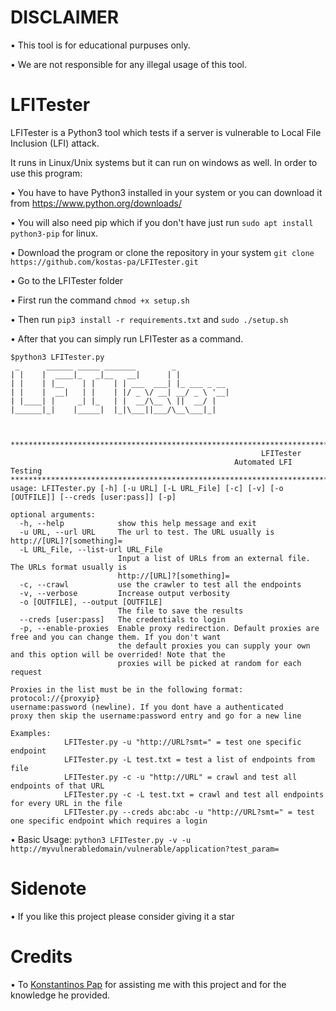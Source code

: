 # DISCLAIMER
• This tool is for educational purpuses only.

• We are not responsible for any illegal usage of this tool.



# LFITester

LFITester is a Python3 tool which tests if a server is vulnerable to Local File Inclusion (LFI) attack.

It runs in Linux/Unix systems but it can run on windows as well. In order to use this program:

• You have to have Python3 installed in your system or you can download it from https://www.python.org/downloads/

• You will also need pip which if you don't have just run ```sudo apt install python3-pip``` for linux.

• Download the program or clone the repository in your system `git clone https://github.com/kostas-pa/LFITester.git`

• Go to the LFITester folder

• First run the command ```chmod +x setup.sh```

• Then run ```pip3 install -r requirements.txt``` and ```sudo ./setup.sh```

• After that you can simply run LFITester as a command.

```
$python3 LFITester.py 
 _      ______ _____ _______        _            
| |    |  ____|_   _|__   __|      | |           
| |    | |__    | |    | | ___  ___| |_ ___ _ __ 
| |    |  __|   | |    | |/ _ \/ __| __/ _ \ '__|
| |____| |     _| |_   | |  __/\__ \ ||  __/ |   
|______|_|    |_____|  |_|\___||___/\__\___|_|   
                                                 
                                                 

*************************************************************************************************************************
                                                        LFITester
                                                  Automated LFI Testing
*************************************************************************************************************************
usage: LFITester.py [-h] [-u URL] [-L URL_File] [-c] [-v] [-o [OUTFILE]] [--creds [user:pass]] [-p]

optional arguments:
  -h, --help            show this help message and exit
  -u URL, --url URL     The url to test. The URL usually is http://[URL]?[something]=
  -L URL_File, --list-url URL_File
                        Input a list of URLs from an external file. The URLs format usually is
                        http://[URL]?[something]=
  -c, --crawl           use the crawler to test all the endpoints
  -v, --verbose         Increase output verbosity
  -o [OUTFILE], --output [OUTFILE]
                        The file to save the results
  --creds [user:pass]   The credentials to login
  -p, --enable-proxies  Enable proxy redirection. Default proxies are free and you can change them. If you don't want
                        the default proxies you can supply your own and this option will be overrided! Note that the
                        proxies will be picked at random for each request

Proxies in the list must be in the following format: protocol://{proxyip} 
username:password (newline). If you dont have a authenticated 
proxy then skip the username:password entry and go for a new line

Examples: 
            LFITester.py -u "http://URL?smt=" = test one specific endpoint
            LFITester.py -L test.txt = test a list of endpoints from file
            LFITester.py -c -u "http://URL" = crawl and test all endpoints of that URL
            LFITester.py -c -L test.txt = crawl and test all endpoints for every URL in the file
            LFITester.py --creds abc:abc -u "http://URL?smt=" = test one specific endpoint which requires a login

```

• Basic Usage: `python3 LFITester.py -v -u http://myvulnerabledomain/vulnerable/application?test_param=`

# Sidenote
• If you like this project please consider giving it a star

# Credits
• To [Konstantinos Pap](https://github.com/Konstantinos-Papanagnou) for assisting me with this project and for the knowledge he provided.
